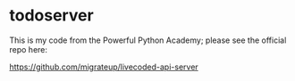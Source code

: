 # todoserver

This is my code from the Powerful Python Academy; please see the official repo here:

https://github.com/migrateup/livecoded-api-server

